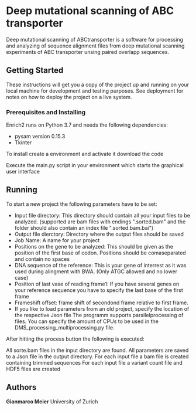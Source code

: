 # Deep mutational scanning of ABC transporter

Deep mutational scanning of ABCtransporter is a software for processing and analyzing of sequence alignment files from deep mutational scanning experiments of ABC transporter unsing paired overlapp sequences.


## Getting Started

These instructions will get you a copy of the project up and running on your local machine for development and testing purposes. See deployment for notes on how to deploy the project on a live system.

### Prerequisites and Installing

Enrich2 runs on Python 3.7 and needs the following dependencies:
* pysam version 0.15.3
* Tkinter


To install create a environment and activate it
download the code

Execute the main.py script in your environment which starts the graphical user interface


## Running 
To start a new project the following parameters have to be set:
* Input file directory: This directory should contain all your input files to be analyzed. (supported are bam files with endings ".sorted.bam" and the folder should also contain an index file ".sorted.bam.bai")
* Output file dierctory: Directory where the output files should be saved
* Job Name: A name for your project
* Positions on the gene to be analyzed: This should be given as the position of the first base of codon. Positions should be comaseparated and contain no spaces
* DNA sequence of the reference: This is your gene of interrest as it was used during alingment with BWA. (Only ATGC allowed and no lower case)
* Position of last vase of reading frame1: If you have several genes on your reference sequence you have to specify the last base of the first frame
* Frameshift offset: frame shift of secondond frame relative to first frame.
* If you like to load parameters from an old project, specify the location of the respective Json file 
The programm supports parallelprocessing of files. You can specify the amount of CPUs to be used in the DMS_processing_multiprocessing.py file.


After hitting the process button the following is executed:

All sorte.bam files in the input directory are found.
All parameters are saved to a Json file in the output directory.
For each input file a bam file is created containing trimmed sequences
For each input file a variant count file and HDF5 files are created

## Authors

**Gianmarco Meier** University of Zurich 

